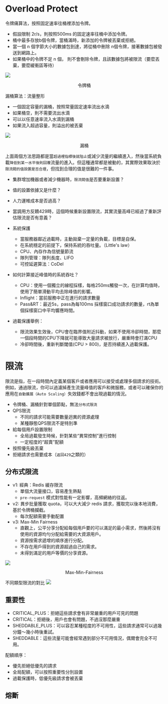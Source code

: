 # Overload Protect

令牌痛算法，按照固定速率往桶裡添加令牌。
- 假設限制 2r/s，則按照500ms 的固定速率往桶中添加令牌。
- 桶中最多存放b個令牌，當桶滿時，新添加的令牌被丟棄或拒絕。
- 當一個 n 個字節大小的數據包到達，將從桶中刪除 n個令牌，接著數據包被發送到網路上。
- 如果桶中的令牌不足 n 個， 則不會刪除令牌，且該數據包將被限流（要麼丟棄，要麼緩衝區等待）

![](/week5-rpc-design/pic/令牌桶.png)
<center>令牌桶</center>

漏桶算法：流量整形
- 一個固定容量的漏桶，按照常量固定速率流出水滴
- 如果桶空，則不需要流出水滴
- 可以以任意速率流入水滴到漏桶
- 如果流入超過容量，則溢出的被丟棄

![](/week5-rpc-design/pic/漏桶.png)
<center>漏桶</center>

上面兩個方法思路都是當`超過裡指標後就阻止`或減少流量的繼續進入，然後當系統負載`降低到某一水平後則回覆`流量的進入。但這種通常都是被動的，其實際效果取決於`限流閥的值設置是否合理`，但找到合理的值是很難的一件事。
- 集群增加機器或者減少機器時，`限流閥值`是否要重新設置？
- 值的設置依據又是什麼？
- 人力運帷成本是否過高？
- 當調用方反饋429時，這個時候重新設置限流，其實流量高峰已經過了重新評估限流是否有意義？

- 系統保護
    - 當服務器鄰近過載時，主動拋棄一定量的負載，目標是自保。
    - 在系統穩定的前提下，保持系統的吞吐量。（Little's law）
    - CPU、內存作為信號量節流
    - 隊列管理：隊列長度、LIFO
    - 可控延遲算法：CoDel

- 如何計算接近峰值時的系統吞吐？
    - CPU：使用一個獨立的線程採樣，每格250ms觸發一次，在計算均值時，使用了簡單滑動平均去除峰值的影響。
    - Inflight：當前服務中正在進行的請求數量
    - Pass&RT：最近5s，pass為每100ms 採樣窗口成功請求的數量，rt為單個採樣窗口中平均響應時間。

- 過載保護舉例：
    - 限流效果生效後，CPU會在臨界值附近抖動，如果不使用冷卻時間，那麼一個段時間的CPU下降就可能導致大量請求被放行，嚴重時會打滿CPU
    - 冷卻時間後，重新判斷閾值(CPU > 800)，是否持續進入過載保護。

# 限流

限流是指，在一段時間內定義某個客戶或者應用可以接受或處理多個請求的技術。例如，通過限流，你可以過濾掉產生流量峰值的客戶和微服務，或者可以確保你的應用在`自動擴展（Auto Scaling）`失效錢都不會出現過載的情況。
- 令牌桶、漏桶針對單個節點，無法`分布式限流`
- QPS限流
    - 不同的請求可能需要數量迥異的資源處理
    - 某種靜態QPS限流不是特別準
- 給每個用戶設置限制
    - 全局過載發生時候，針對某些“異常控制”進行控制
    - 一定程度的“超賣”配額
- 按照優先級丟棄
- 拒絕請求也需要成本（`返回429`之類的）

## 分布式限流

- v1: 經典：Redis 緩存限流
    - 單個大流量接口，容易產生熱點
    - `pre-request` 模式對性能有一定影響，高頻網絡的往返。
- v2: 異步批量獲取 quota，可以大大減少 redis 請求，獲取完以後本地消費，基於令牌桶攔截。
    - 每次配額需要手動配置
- v3: Max-Min Fairness
    - 直觀上，公平分享分配給每個用戶要的可以滿足的最小需求，然後將沒有使用的資源均勻分配給需要的大資源用戶。
    - 資源按需求遞增的順序進行分配。
    - 不存在用戶得到的資源超過自己的需求。
    - 未得到滿足的用戶等價的分享資源。

![](/week5-rpc-design/pic/Max-Min-Fairness.png)
<center>Max-Min-Fairness</center>

不同類型限流的對比
![](/week5-rpc-design/pic/不同限流.png)

## 重要性
- CRITICAL_PLUS：拒絕這些請求會有非常嚴重的用戶可見的問題
- CRITICAL：拒絕後，用戶也會有問題，不過沒那麼嚴重
- SHEDDABLE_PLUS：可以容忍某種程度的不可用性，這些請求通常可以過幾分鐘～幾小時後重試。
- SHEDDABLE：這些流量可能會經常遇到部分不可用情況，偶爾會完全不可用。

配額順序：
- 優先拒絕低優先的請求
- 全局配額，可以按照重要性分別設置
- 過載保護時，低優先級請求會被丟棄

## 熔斷
